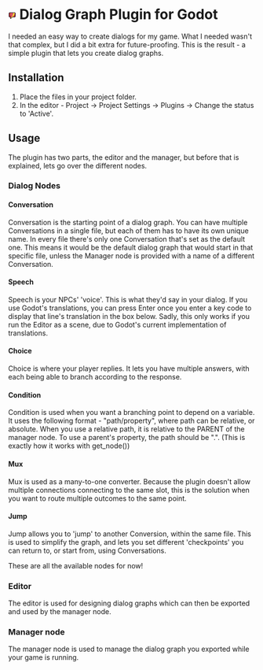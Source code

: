 # [![Plugin icon](/addons/dialog_graph/icon.png)](https://godotengine.org) Dialog Graph Plugin for Godot
I needed an easy way to create dialogs for my game. What I needed wasn't that complex, but I did a bit extra for future-proofing.
This is the result - a simple plugin that lets you create dialog graphs.

## Installation
1) Place the files in your project folder.
2) In the editor - Project -> Project Settings -> Plugins -> Change the status to 'Active'.

## Usage
The plugin has two parts, the editor and the manager, but before that is explained, lets go over the different nodes.

### Dialog Nodes
#### Conversation
Conversation is the starting point of a dialog graph. You can have multiple Conversations in a single file, but each of them has to have its own unique name.
In every file there's only one Conversation that's set as the default one. This means it would be the default dialog graph that would start in that specific file, unless the Manager node is provided with a name of a different Conversation.
#### Speech
Speech is your NPCs' 'voice'. This is what they'd say in your dialog. If you use Godot's translations, you can press Enter once you enter a key code to display that line's translation in the box below. Sadly, this only works if you run the Editor as a scene, due to Godot's current implementation of translations.
#### Choice
Choice is where your player replies. It lets you have multiple answers, with each being able to branch according to the response.
#### Condition
Condition is used when you want a branching point to depend on a variable. It uses the following format - "path/property", where path can be relative, or absolute. When you use a relative path, it is relative to the PARENT of the manager node.
To use a parent's property, the path should be ".". (This is exactly how it works with get_node())
#### Mux
Mux is used as a many-to-one converter. Because the plugin doesn't allow multiple connections connecting to the same slot, this is the solution when you want to route multiple outcomes to the same point.
#### Jump
Jump allows you to 'jump' to another Conversion, within the same file. This is used to simplify the graph, and lets you set different 'checkpoints' you can return to, or start from, using Conversations.

These are all the available nodes for now!

### Editor
The editor is used for designing dialog graphs which can then be exported and used by the manager node.

### Manager node
The manager node is used to manage the dialog graph you exported while your game is running.
